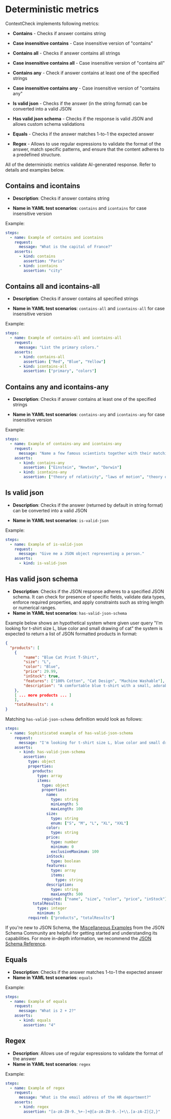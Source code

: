 # Deterministic metrics

ContextCheck implements following metrics:

* **Contains** - Checks if answer contains string

* **Case insensitive contains** - Case insensitive version of "contains"

* **Contains all** - Checks if answer contains all strings

* **Case insensitive contains all** - Case insensitive version of "contains all"

* **Contains any** - Check if answer contains at least one of the specified strings

* **Case insensitive contains any** - Case insensitive version of "contains any"

* **Is valid json** - Checks if the answer (in the string format) can be converted into a valid JSON

* **Has valid json schema** - Checks if the response is valid JSON and allows custom schema validations

* **Equals** - Checks if the answer matches 1-to-1 the expected answer

* **Regex** - Allows to use regular expressions to validate the format of the answer, match specific patterns, and ensure that the content adheres to a predefined structure.


All of the deterministic metrics validate AI-generated response. Refer to details and examples below.


## Contains and icontains

* **Description**: Checks if answer contains string

* **Name in YAML test scenarios**: `contains` and `icontains` for case insensitive version


Example:
```yaml
steps:
  - name: Example of contains and icontains
    request:
      message: "What is the capital of France?"
    asserts:
      - kind: contains
        assertion: "Paris"
      - kind: icontains
        assertion: "city"
```


## Contains all and icontains-all

* **Description**: Checks if answer contains all specified strings

* **Name in YAML test scenarios**: `contains-all` and `icontains-all` for case insensitive version


Example:
```yaml
steps:
  - name: Example of contains-all and icontains-all
    request:
      message: "List the primary colors."
    asserts:
      - kind: contains-all
        assertion: ["Red", "Blue", "Yellow"]
      - kind: icontains-all
        assertion: ["primary", "colors"]
```


## Contains any and icontains-any

* **Description**: Checks if answer contains at least one of the specified strings

* **Name in YAML test scenarios**: `contains-any` and `icontains-any` for case insensitive version


Example:
```yaml
steps:
  - name: Example of contains-any and icontains-any
    request:
      message: "Name a few famous scientists together with their matching fundamental branch of science"
    asserts:
      - kind: contains-any
        assertion: ["Einstein", "Newton", "Darwin"]
      - kind: icontains-any
        assertion: ["theory of relativity", "laws of motion", "theory of evolution"]
```


## Is valid json

* **Description**: Checks if the answer (returned by default in string format) can be converted into a valid JSON

* **Name in YAML test scenarios**: `is-valid-json`


Example:
```yaml
steps:
  - name: Example of is-valid-json
    request:
      message: "Give me a JSON object representing a person."
    asserts:
      - kind: is-valid-json
```


## Has valid json schema

* **Description**: Checks if the JSON response adheres to a specified JSON schema. It can check for presence of specific fields, validate data types, enforce required properties, and apply 
constraints such as string length or numerical ranges.
* **Name in YAML test scenarios**: `has-valid-json-schema`


Example below shows an hypothetical system where given user query "I'm looking for t-shirt size L, blue color and small drawing of cat" the system is expected to return a list of JSON formatted products in format:
```json
{
  "products": [
    {
		"name": "Blue Cat Print T-Shirt",
		"size": "L",
		"color": "Blue",
		"price": 29.99,
		"inStock": true,
		"features": ["100% Cotton", "Cat Design", "Machine Washable"],
		"description": "A comfortable blue t-shirt with a small, adorable cat design. Perfect for cat lovers!"
	},
	[ ... more products ... ]
	],
	"totalResults": 4
}
```

Matching `has-valid-json-schema` definition would look as follows:

```yaml
steps:
  - name: Sophisticated example of has-valid-json-schema
    request:
      message: "I'm looking for t-shirt size L, blue color and small drawing of cat"
    asserts:
      - kind: has-valid-json-schema
        assertion:
          type: object
          properties:
            products:
              type: array
              items:
                type: object
                properties:
                  name:
                    type: string
                    minLength: 5
                    maxLength: 100
                  size:
                    type: string
                    enum: ["S", "M", "L", "XL", "XXL"]
                  color:
                    type: string
                  price:
                    type: number
                    minimum: 0
                    exclusiveMaximum: 100
                  inStock:
                    type: boolean
                  features:
                    type: array
                    items:
                      type: string
                  description:
                    type: string
                    maxLength: 500
                required: ["name", "size", "color", "price", "inStock"]
            totalResults:
              type: integer
              minimum: 5
          required: ["products", "totalResults"]
```

If you're new to JSON Schema, the [Miscellaneous Examples](https://json-schema.org/learn/miscellaneous-examples) from the JSON Schema Community 
are helpful for getting started and understanding its capabilities. For more in-depth information, we recommend the [JSON Schema Reference](https://json-schema.org/understanding-json-schema/reference).


## Equals

* **Description**: Checks if the answer matches 1-to-1 the expected answer
* **Name in YAML test scenarios**: `equals`

Example:
```yaml
steps:
  - name: Example of equals
    request:
      message: "What is 2 + 2?"
    asserts:
      - kind: equals
        assertion: "4"
```


## Regex

* **Description**: Allows use of regular expressions to validate the format of the answer
* **Name in YAML test scenarios**: `regex`

Example:
```yaml
steps:
  - name: Example of regex
    request:
      message: "What is the email address of the HR department?"
    asserts:
      - kind: regex
        assertion: "[a-zA-Z0-9._%+-]+@[a-zA-Z0-9.-]+\\.[a-zA-Z]{2,}"
```
